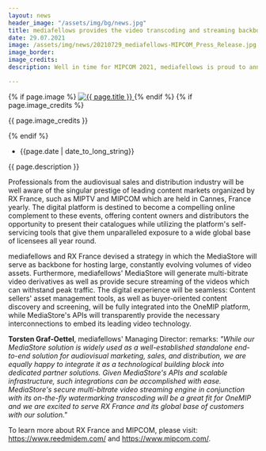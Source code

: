 ```yaml
---
layout: news
header_image: "/assets/img/bg/news.jpg"
title: mediafellows provides the video transcoding and streaming backbone for the new online venture by RX France, organizer of MIPTV and MIPCOM
date: 29.07.2021
image: /assets/img/news/20210729_mediafellows-MIPCOM_Press_Release.jpg
image_border:
image_credits: 
description: Well in time for MIPCOM 2021, mediafellows is proud to announce that it is partnering with RX France, the new joint enterprise of Reed Expositions France and Reed MIDEM, in order to provide centralized video management, transcoding, and streaming services for RX France's new MIPCOM digital platform. This digital platform, designed and developed by RX France, will open its virtual gates this September for all MIPCOM audience, and later as OneMIP, a year-round online destination bringing together content owners, distributors, and buyers both during and well beyond the MIP content market events, to discover or showcase content and create business opportunities around content.

---
```


<div class="row">
    <div class="col-xl-4 col-lg-4 col-md-12">
        <div class="s-details-img mb-30">
          {% if page.image %}
          <a href="{{ page.image }}" class="view">
            <img src="{{ page.image }}" alt="{{ page.title }}">  
          </a>
          {% endif %}
          {% if page.image_credits %}
          <p>{{ page.image_credits }}</p>
          {% endif %}
        </div>
    </div>
    <div class="col-xl-8 col-lg-8 col-md-12">
        <div class="service-details mb-40">
          <div class="meta-info">
              <ul>
                  <li class="posts-time">{{page.date | date_to_long_string}}</li>
              </ul>
          </div>
          <p>{{ page.description }}</p>
        </div>
    </div>
</div>
<div class="row">
    <div class="col-xl-12 col-lg-12">
        <div class="service-details mb-40">
          <p>
Professionals from the audiovisual sales and distribution industry will be well aware of the singular prestige of leading content markets organized by RX France, such as MIPTV and MIPCOM which are held in Cannes, France yearly. The digital platform is destined to become a compelling online complement to these events, offering content owners and distributors the opportunity to present their catalogues while utilizing the platform's self-servicing tools that give them unparalleled exposure to a wide global base of licensees all year round.
          </p>
          <p>
mediafellows and RX France devised a strategy in which the MediaStore will serve as backbone for hosting large, constantly evolving volumes of video assets. Furthermore, mediafellows' MediaStore will generate multi-bitrate video derivatives as well as provide secure streaming of the videos which can withstand peak traffic. The digital experience will be seamless: Content sellers' asset management tools, as well as buyer-oriented content discovery and screening, will be fully integrated into the OneMIP platform, while MediaStore's APIs will transparently provide the necessary interconnections to embed its leading video technology.
          </p>
          <p>
<strong>Torsten Graf-Oettel</strong>, mediafellows' Managing Director: remarks: <i>"While our MediaStore solution is widely used as a well-established standalone end-to-end solution for audiovisual marketing, sales, and distribution, we are equally happy to integrate it as a technological building block into dedicated partner solutions. Given MediaStore's APIs and scalable infrastructure, such integrations can be accomplished with ease. MediaStore's secure multi-bitrate video streaming engine in conjunction with its on-the-fly watermarking transcoding will be a great fit for OneMIP and we are excited to serve RX France and its global base of customers with our solution."</i>
          </p>
          <p>
To learn more about RX France and MIPCOM, please visit: <a href="https://www.reedmidem.com/" target="blank">https://www.reedmidem.com/</a> and <a href="https://www.mipcom.com/" target="blank">https://www.mipcom.com/</a>.
          </p>
        </div>
    </div>
</div>
